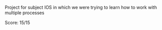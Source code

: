 Project for subject IOS in which we were trying to learn how to work with multiple processes

Score: 15/15
